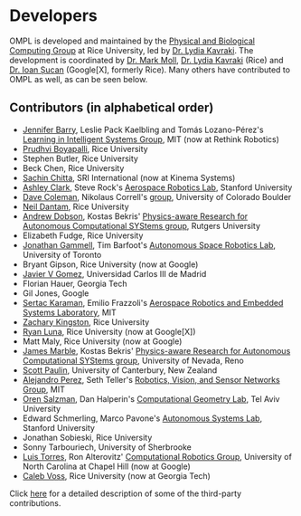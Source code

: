# Developers

OMPL is developed and maintained by the [Physical and Biological Computing Group](http://www.kavrakilab.org) at Rice University, led by [Dr. Lydia Kavraki](http://www.cs.rice.edu/~kavraki). The development is coordinated by [Dr. Mark Moll](http://mmoll.rice.edu), [Dr. Lydia Kavraki](http://www.cs.rice.edu/~kavraki) (Rice) and [Dr. Ioan Șucan](http://ioan.sucan.ro) (Google\[X\], formerly Rice). Many others have contributed to OMPL as well, as can be seen below.

## Contributors (in alphabetical order)

- [Jennifer Barry](http://people.csail.mit.edu/jbarry), Leslie Pack Kaelbling and Tomás Lozano-Pérez's [Learning in Intelligent Systems Group](http://lis.csail.mit.edu), MIT (now at Rethink Robotics)
- [Prudhvi Boyapalli](http://www.prudhviboyapalli.com), Rice University
- Stephen Butler, Rice University
- Beck Chen, Rice University
- [Sachin Chitta](http://www.sachinchitta.org), SRI International (now at Kinema Systems)
- [Ashley Clark](http://web.stanford.edu/group/arl/people/ashley-clark), Steve Rock's [Aerospace Robotics Lab](http://web.stanford.edu/group/arl), Stanford University
- [Dave Coleman](http://davetcoleman.com/),  Nikolaus Correll's [group](http://correll.cs.colorado.edu/), University of Colorado Boulder
- [Neil Dantam](http://www.neil.dantam.name), Rice University
- [Andrew Dobson](http://www.pracsyslab.org/dobson), Kostas Bekris' [Physics-aware Research for Autonomous Computational SYStems group](http://www.pracsyslab.org), Rutgers University
- Elizabeth Fudge, Rice University
- [Jonathan Gammell](http://mrg.robots.ox.ac.uk/mrg_people/jon-gammell/), Tim Barfoot's [Autonomous Space Robotics Lab](http://asrl.utias.utoronto.ca), University of Toronto
- Bryant Gipson, Rice University (now at Google)
- [Javier V Gomez](http://jvgomez.github.io), Universidad Carlos III de Madrid
- Florian Hauer, Georgia Tech
- Gil Jones, Google
- [Sertac Karaman](http://sertac.scripts.mit.edu/web), Emilio Frazzoli's [Aerospace Robotics and Embedded Systems Laboratory](http://ares.lids.mit.edu), MIT
- [Zachary Kingston](http://zkingston.com), Rice University
- [Ryan Luna](http://www.ryanluna.com), Rice University (now at Google[X])
- Matt Maly, Rice University (now at Google)
- [James Marble](http://www.cse.unr.edu/robotics/pracsys/marble), Kostas Bekris' [Physics-aware Research for Autonomous Computational SYStems group](http://www.cse.unr.edu/robotics/pracsys), University of Nevada, Reno
- [Scott Paulin](http://www.scottpaulin.info), University of Canterbury, New Zealand
- [Alejandro Perez](http://people.csail.mit.edu/aperez/www), Seth Teller's [Robotics, Vision, and Sensor Networks Group](http://rvsn.csail.mit.edu), MIT
- [Oren Salzman](http://acg.cs.tau.ac.il/people/oren-salzman/oren-salzman), Dan Halperin's [Computational Geometry Lab](http://acg.cs.tau.ac.il), Tel Aviv University
- Edward Schmerling, Marco Pavone's [Autonomous Systems Lab](http://asl.stanford.edu), Stanford University
- Jonathan Sobieski, Rice University
- Sonny Tarbouriech, University of Sherbrooke
- [Luis Torres](http://luis.web.unc.edu), Ron Alterovitz' [Computational Robotics Group](http://robotics.cs.unc.edu), University of North Carolina at Chapel Hill (now at Google)
- [Caleb Voss](http://calebvoss.com), Rice University (now at Georgia Tech)

Click [here](thirdparty.html) for a detailed description of some of the third-party contributions.
